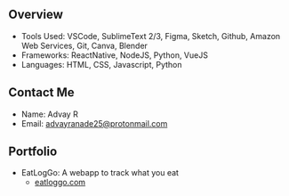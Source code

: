 ## Overview
 * Tools Used: VSCode, SublimeText 2/3, Figma, Sketch, Github, Amazon Web Services, Git, Canva, Blender
 * Frameworks: ReactNative, NodeJS, Python, VueJS
 * Languages: HTML, CSS, Javascript, Python
 
## Contact Me
* Name: Advay R
* Email: advayranade25@protonmail.com

## Portfolio
* EatLogGo: A webapp to track what you eat
  - [eatloggo.com](https://eatloggo.com)
